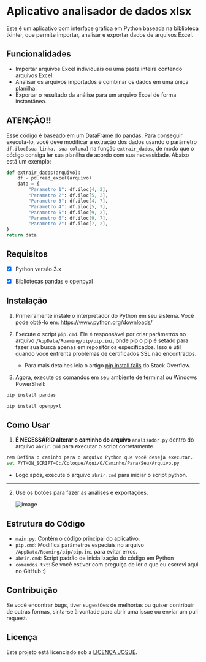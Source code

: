 # Aplicativo analisador de dados xlsx

Este é um aplicativo com interface gráfica em Python baseada na biblioteca tkinter, que permite importar, analisar e exportar dados de arquivos Excel.

## Funcionalidades
- Importar arquivos Excel individuais ou uma pasta inteira contendo arquivos Excel.
- Analisar os arquivos importados e combinar os dados em uma única planilha.
- Exportar o resultado da análise para um arquivo Excel de forma instantânea.

## ATENÇÃO!!

Esse código é baseado em um DataFrame do pandas. Para conseguir executá-lo, você deve modificar a extração dos dados usando o parâmetro `df.iloc[sua linha, sua coluna]` na função ```extrair_dados```, de modo que o código consiga ler sua planilha de acordo com sua necessidade. Abaixo está um exemplo:

```python
def extrair_dados(arquivo):
    df = pd.read_excel(arquivo)
    data = {
        "Parametro 1": df.iloc[4, 2],
        "Parametro 2": df.iloc[5, 2],
        "Parametro 3": df.iloc[4, 7],
        "Parametro 4": df.iloc[5, 7],
        "Parametro 5": df.iloc[9, 2],
        "Parametro 6": df.iloc[9, 7],
        "Parametro 7": df.iloc[7, 2],
}
return data
```

## Requisitos
- [X] Python versão 3.x
- [X] Bibliotecas pandas e openpyxl


## Instalação
1. Primeiramente instale o interpretador do Python em seu sistema. Você pode obtê-lo em: https://www.python.org/downloads/

2. Execute o script ```pip.cmd```. Ele é responsável por criar parâmetros no arquivo `/AppData/Roaming/pip/pip.ini`, onde pip o pip é setado para fazer sua busca apenas em repositórios especificados. Isso é útil quando você enfrenta problemas de certificados SSL não encontrados.
   - Para mais detalhes leia o artigo [pip install fails](https://stackoverflow.com/questions/25981703) do Stack Overflow.

3. Agora, execute os comandos em seu ambiente de terminal ou Windows PowerShell:

```python
pip install pandas
```
```python
pip install openpyxl
```

## Como Usar





1. **É NECESSÁRIO alterar o caminho do arquivo** ```analisador.py``` dentro do arquivo ```abrir.cmd``` para executar o script corretamente.


```bash
rem Defina o caminho para o arquivo Python que você deseja executar.
set PYTHON_SCRIPT=C:/Coloque/Aqui/O/Caminho/Para/Seu/Arquivo.py
```

   - Logo após, execute o arquivo `abrir.cmd` para iniciar o script python.

---

2. Use os botões para fazer as análises e exportações.


   ![image](https://github.com/josu-liveira/analisa-excel/assets/167824520/4c58533f-14c9-442d-b11b-889a21e987e9)


## Estrutura do Código
- `main.py`: Contém o código principal do aplicativo.
- `pip.cmd`: Modifica parâmetros especiais no arquivo `/AppData/Roaming/pip/pip.ini` para evitar erros.
- `abrir.cmd`: Script padrão de inicialização do código em Python
- `comandos.txt`: Se você estiver com preguiça de ler o que eu escrevi aqui no GitHub :)

## Contribuição
Se você encontrar bugs, tiver sugestões de melhorias ou quiser contribuir de outras formas, sinta-se à vontade para abrir uma issue ou enviar um pull request.

## Licença
Este projeto está licenciado sob a [LICENÇA JOSUÉ](LICENSE).
